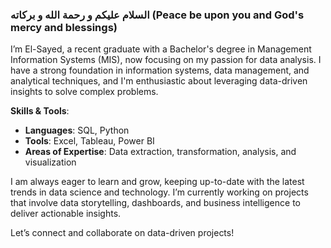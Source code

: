 ### السلام عليكم و رحمة الله و بركاته (Peace be upon you and God's mercy and blessings)

I’m El-Sayed, a recent graduate with a Bachelor's degree in Management Information Systems (MIS), now focusing on my passion for data analysis. I have a strong foundation in information systems, data management, and analytical techniques, and I'm enthusiastic about leveraging data-driven insights to solve complex problems.

**Skills & Tools**:
- **Languages**: SQL, Python
- **Tools**: Excel, Tableau, Power BI
- **Areas of Expertise**: Data extraction, transformation, analysis, and visualization

I am always eager to learn and grow, keeping up-to-date with the latest trends in data science and technology. I’m currently working on projects that involve data storytelling, dashboards, and business intelligence to deliver actionable insights. 

Let’s connect and collaborate on data-driven projects!

